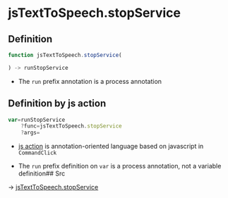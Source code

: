 # jsTextToSpeech.stopService

## Definition

```js.js
function jsTextToSpeech.stopService(

) -> runStopService
```

- The `run` prefix annotation is a process annotation
## Definition by js action

```js.js
var=runStopService
	?func=jsTextToSpeech.stopService
	?args=

```

- [js action](#) is annotation-oriented language based on javascript in `CommandClick`

- The `run` prefix definition on `var` is a process annotation, not a variable definition## Src

-> [jsTextToSpeech.stopService](https://github.com/puutaro/CommandClick/blob/master/app/src/main/java/com/puutaro/commandclick/fragment_lib/terminal_fragment/js_interface/JsTextToSpeech.kt#L36)


